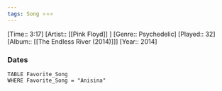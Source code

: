 ```yaml
---
tags: Song ⭐⭐⭐ 
---
```

[Time:: 3:17]
[Artist:: [[Pink Floyd]] ]
[Genre:: Psychedelic]
[Played:: 32]
[Album:: [[The Endless River (2014)]]]
[Year:: 2014]
### Dates
````dataview
TABLE Favorite_Song
WHERE Favorite_Song = "Anisina"
````